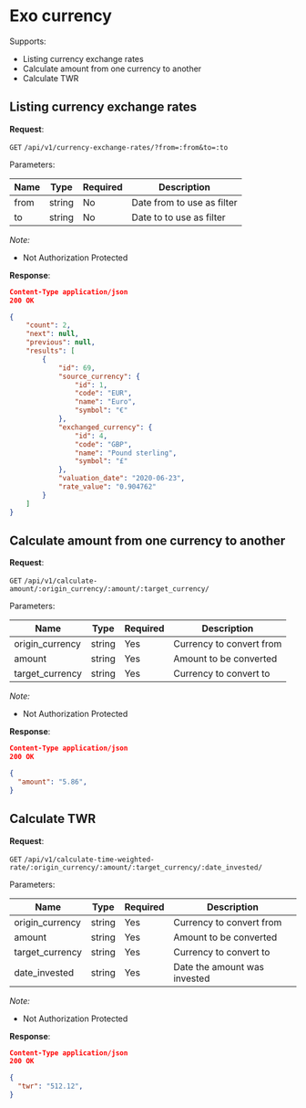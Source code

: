 # Exo currency
Supports:
- Listing currency exchange rates
- Calculate amount from one currency to another
- Calculate TWR

## Listing currency exchange rates

**Request**:

`GET` `/api/v1/currency-exchange-rates/?from=:from&to=:to`

Parameters:

Name      | Type   | Required | Description
----------|--------|----------|------------
from      | string | No       | Date from to use as filter
to        | string | No       | Date to to use as filter

*Note:*

- Not Authorization Protected

**Response**:

```json
Content-Type application/json
200 OK

{
    "count": 2,
    "next": null,
    "previous": null,
    "results": [
        {
            "id": 69,
            "source_currency": {
                "id": 1,
                "code": "EUR",
                "name": "Euro",
                "symbol": "€"
            },
            "exchanged_currency": {
                "id": 4,
                "code": "GBP",
                "name": "Pound sterling",
                "symbol": "£"
            },
            "valuation_date": "2020-06-23",
            "rate_value": "0.904762"
        }
    ]
}
```

## Calculate amount from one currency to another

**Request**:

`GET` `/api/v1/calculate-amount/:origin_currency/:amount/:target_currency/`

Parameters:

Name                 | Type   | Required | Description
---------------------|--------|----------|------------
origin_currency      | string | Yes      | Currency to convert from
amount               | string | Yes      | Amount to be converted
target_currency      | string | Yes      | Currency to convert to

*Note:*

- Not Authorization Protected

**Response**:

```json
Content-Type application/json
200 OK

{
  "amount": "5.86",
}
```

## Calculate TWR

**Request**:

`GET` `/api/v1/calculate-time-weighted-rate/:origin_currency/:amount/:target_currency/:date_invested/`

Parameters:

Name                 | Type   | Required | Description
---------------------|--------|----------|------------
origin_currency      | string | Yes      | Currency to convert from
amount               | string | Yes      | Amount to be converted
target_currency      | string | Yes      | Currency to convert to
date_invested        | string | Yes      | Date the amount was invested

*Note:*

- Not Authorization Protected

**Response**:

```json
Content-Type application/json
200 OK

{
  "twr": "512.12",
}
```
